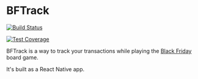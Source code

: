 BFTrack
=====================

[![Build Status](https://travis-ci.org/claydiffrient/bftrack.svg?branch=master)](https://travis-ci.org/claydiffrient/bftrack)

[![Test Coverage](https://codeclimate.com/github/claydiffrient/bftrack/badges/coverage.svg)](https://codeclimate.com/github/claydiffrient/bftrack/coverage)

BFTrack is a way to track your transactions while playing the [Black Friday](https://boardgamegeek.com/boardgame/39242/black-friday) board game.

It's built as a React Native app.
